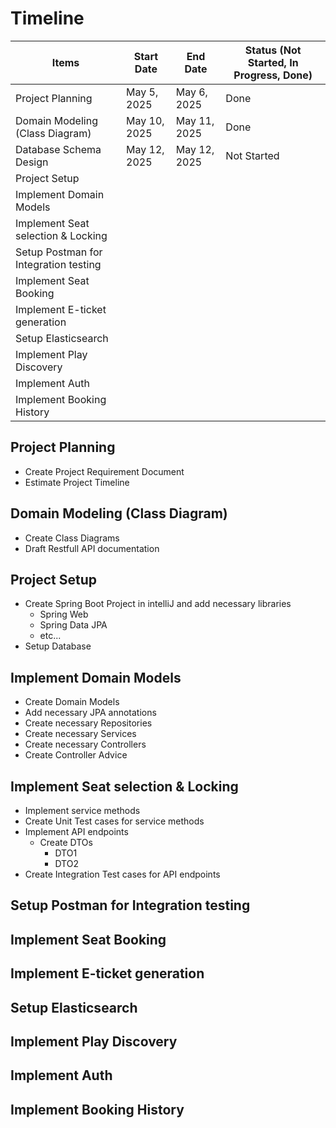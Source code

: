 # Timeline

| Items                                 | Start Date   | End Date     | Status (Not Started, In Progress, Done) |
|---------------------------------------|--------------|--------------|-----------------------------------------|
| Project Planning                      | May 5, 2025  | May 6, 2025  | Done                                    |
| Domain Modeling (Class Diagram)       | May 10, 2025 | May 11, 2025 | Done                                    |
| Database Schema Design                | May 12, 2025 | May 12, 2025 | Not Started                             |
| Project Setup                         |              |              |                                         |
| Implement Domain Models               |              |              |                                         |
| Implement Seat selection & Locking    |              |              |                                         |
| Setup Postman for Integration testing |              |              |                                         |
| Implement Seat Booking                |              |              |                                         |
| Implement E-ticket generation         |              |              |                                         |
| Setup Elasticsearch                   |              |              |                                         |
| Implement Play Discovery              |              |              |                                         |
| Implement Auth                        |              |              |                                         |
| Implement Booking History             |              |              |                                         |


## Project Planning

- Create Project Requirement Document
- Estimate Project Timeline


## Domain Modeling (Class Diagram)

- Create Class Diagrams
- Draft Restfull API documentation


## Project Setup
- Create Spring Boot Project in intelliJ and add necessary libraries
  - Spring Web
  - Spring Data JPA
  - etc...
- Setup Database

## Implement Domain Models
- Create Domain Models
- Add necessary JPA annotations
- Create necessary Repositories
- Create necessary Services
- Create necessary Controllers
- Create Controller Advice

## Implement Seat selection & Locking
- Implement service methods
- Create Unit Test cases for service methods
- Implement API endpoints
  - Create DTOs
    - DTO1 
    - DTO2
- Create Integration Test cases for API endpoints

## Setup Postman for Integration testing

## Implement Seat Booking

## Implement E-ticket generation

## Setup Elasticsearch

## Implement Play Discovery

## Implement Auth

## Implement Booking History